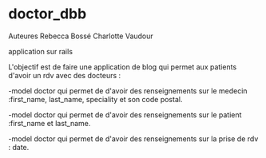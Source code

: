 # doctor_dbb

Auteures
Rebecca Bossé
Charlotte Vaudour

application sur rails 

L'objectif est de faire une application de blog qui permet aux patients d'avoir un rdv avec des docteurs :
<p>-model doctor qui permet de d'avoir des renseignements sur le medecin :first_name, last_name, speciality et son code postal.</p>
<p>-model doctor qui permet de d'avoir des renseignements sur le patient :first_name et last_name.</p>
<p>-model doctor qui permet de d'avoir des renseignements sur la prise de rdv : date.</p>


